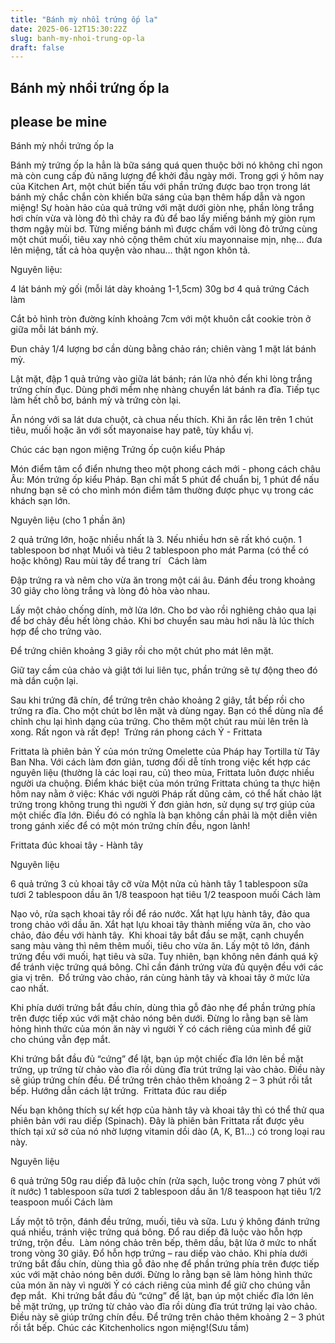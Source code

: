 ```yaml
---
title: "Bánh mỳ nhồi trứng ốp la"
date: 2025-06-12T15:30:22Z
slug: banh-my-nhoi-trung-op-la
draft: false
---
```


## Bánh mỳ nhồi trứng ốp la

## please be mine

Bánh mỳ nhồi trứng ốp la 
 
 
 
Bánh mỳ trứng ốp la hẳn là bữa sáng quá quen thuộc bởi nó không chỉ ngon mà còn cung cấp đủ năng lượng để khởi đầu ngày mới. Trong gợi ý hôm nay của Kitchen Art, một chút biến tấu với phần trứng được bao trọn trong lát bánh mỳ chắc chắn còn khiến bữa sáng của bạn thêm hấp dẫn và ngon miệng!
Sự hoàn hảo của quả trứng với mặt dưới giòn nhẹ, phần lòng trắng hơi chín vừa và lòng đỏ thì chảy ra đủ để bao lấy miếng bánh mỳ giòn rụm thơm ngậy mùi bơ. Từng miếng bánh mì được chấm với lòng đỏ trứng cùng một chút muối, tiêu xay nhỏ cộng thêm chút xíu mayonnaise mịn, nhẹ... đưa lên miệng, tất cả hòa quyện vào nhau… thật ngon khôn tả.
 
Nguyên liệu:

4 lát bánh mỳ gối (mỗi lát dày khoảng 1-1,5cm)
30g bơ
4 quả trứng
​ 
Cách làm
 
Cắt bỏ hình tròn đường kính khoảng 7cm với một khuôn cắt cookie tròn ở giữa mỗi lát bánh mỳ.
 
Đun chảy 1/4 lượng bơ cần dùng bằng chảo rán; chiên vàng 1 mặt lát bánh mỳ.
 
Lật mặt, đập 1 quả trứng vào giữa lát bánh; rán lửa nhỏ đến khi lòng trắng trứng chín đục. Dùng phới mềm nhẹ nhàng chuyển lát bánh ra đĩa. Tiếp tục làm hết chỗ bơ, bánh mỳ và trứng còn lại.
 
Ăn nóng với sa lát dưa chuột, cà chua nếu thích. Khi ăn rắc lên trên 1 chút tiêu, muối hoặc ăn với sốt mayonaise hay patê, tùy khẩu vị.
 
​​Chúc các bạn ngon miệng​ 
Trứng ốp cuộn kiểu Pháp 
 
 
 
 
Món điểm tâm cổ điển nhưng theo một phong cách mới - phong cách châu Âu: Món trứng ốp kiểu Pháp. Bạn chỉ mất 5 phút để chuẩn bị, 1 phút để nấu nhưng bạn sẽ có cho mình món điểm tâm thường được phục vụ trong các khách sạn lớn.
 
Nguyên liệu (cho 1 phần ăn)

2 quả trứng lớn, hoặc nhiều nhất là 3. Nếu nhiều hơn sẽ rất khó cuộn.
1 tablespoon bơ nhạt
Muối và tiêu
2 tablespoon pho mát Parma (có thể có hoặc không)
Rau mùi tây để trang trí
​ ​ Cách làm

Đập trứng ra và nêm cho vừa ăn trong một cái âu. Đánh đều trong khoảng 30 giây cho lòng trắng và lòng đỏ hòa vào nhau.

Lấy một chảo chống dính, mở lửa lớn. Cho bơ vào rồi nghiêng chảo qua lại để bơ chảy đều hết lòng chảo. Khi bơ chuyển sau màu hơi nâu là lúc thích hợp để cho trứng vào.

Để trứng chiên khoảng 3 giây rồi cho một chút pho mát lên mặt.

Giữ tay cầm của chảo và giật tới lui liên tục, phần trứng sẽ tự động theo đó mà dần cuộn lại.

Sau khi trứng đã chín, để trứng trên chảo khoảng 2 giây, tắt bếp rồi cho trứng ra đĩa. Cho một chút bơ lên mặt và dùng ngay.
Bạn có thể dùng nĩa để chỉnh chu lại hình dạng của trứng. Cho thêm một chút rau mùi lên trên là xong. Rất ngon và rất đẹp!
​ ​Trứng rán phong cách Ý - Frittata 
 
  
 
Frittata là phiên bản Ý của món trứng Omelette của Pháp hay Tortilla từ Tây Ban Nha. Với cách làm đơn giản, tương đối dễ tính trong việc kết hợp các nguyên liệu (thường là các loại rau, củ) theo mùa, Frittata luôn được nhiều người ưa chuộng.
Điểm khác biệt của món trứng Frittata chúng ta thực hiện hôm nay nằm ở việc: Khác với người Pháp rất dũng cảm, có thể hất chảo lật trứng trong không trung thì người Ý đơn giản hơn, sử dụng sự trợ giúp của một chiếc đĩa lớn. Điều đó có nghĩa là bạn không cần phải là một diễn viên trong gánh xiếc để có một món trứng chín đều, ngon lành!
 
Frittata đúc khoai tây - Hành tây
 
Nguyên liệu

6 quả trứng
3 củ khoai tây cỡ vừa
Một nửa củ hành tây
1 tablespoon sữa tươi
2 tablespoon dầu ăn
1/8 teaspoon hạt tiêu
1/2 teaspoon muối
​ ​Cách làm

Nạo vỏ, rửa sạch khoai tây rồi để ráo nước.
Xắt hạt lựu hành tây, đảo qua trong chảo với dầu ăn.
Xắt hạt lựu khoai tây thành miếng vừa ăn, cho vào chảo, đảo đều với hành tây.
​
Khi khoai tây bắt đầu se mặt, cạnh chuyển sang màu vàng thì nêm thêm muối, tiêu cho vừa ăn.
Lấy một tô lớn, đánh trứng đều với muối, hạt tiêu và sữa. Tuy nhiên, bạn không nên đánh quá kỹ để tránh việc trứng quá bông. Chỉ cần đánh trứng vừa đủ quyện đều với các gia vị trên.
​
Đổ trứng vào chảo, rán cùng hành tây và khoai tây ở mức lửa cao nhất.
​

Khi phía dưới trứng bắt đầu chín, dùng thìa gỗ đảo nhẹ để phần trứng phía trên được tiếp xúc với mặt chảo nóng bên dưới. Đừng lo rằng bạn sẽ làm hỏng hình thức của món ăn này vì người Ý có cách riêng của mình để giữ cho chúng vẫn đẹp mắt.

Khi trứng bắt đầu đủ “cứng” để lật, bạn úp một chiếc đĩa lớn lên bề mặt trứng, ụp trứng từ chảo vào đĩa rồi dùng đĩa trút trứng lại vào chảo. Điều này sẽ giúp trứng chín đều. Để trứng trên chảo thêm khoảng 2 – 3 phút rồi tắt bếp.
​Hướng dẫn cách lật trứng.​ ​ 
Frittata đúc rau diếp
 
Nếu bạn không thích sự kết hợp của hành tây và khoai tây thì có thể thử qua phiên bản với rau diếp (Spinach). Đây là phiên bản Frittata rất được yêu thích tại xứ sở của nó nhờ lượng vitamin dồi dào (A, K, B1…) có trong loại rau này.
 
Nguyên liệu

6 quả trứng
50g rau diếp đã luộc chín (rửa sạch, luộc trong vòng 7 phút với ít nước)
1 tablespoon sữa tươi
2 tablespoon dầu ăn
1/8 teaspoon hạt tiêu
1/2 teaspoon muối
​Cách làm
 

Lấy một tô trộn, đánh đều trứng, muối, tiêu và sữa. Lưu ý không đánh trứng quá nhiều, tránh việc trứng quá bông.
Đổ rau diếp đã luộc vào hỗn hợp trứng, trộn đều.
​
Làm nóng chảo trên bếp, thêm dầu, bật lửa ở mức to nhất trong vòng 30 giây.
Đổ hỗn hợp trứng – rau diếp vào chảo.
Khi phía dưới trứng bắt đầu chín, dùng thìa gỗ đảo nhẹ để phần trứng phía trên được tiếp xúc với mặt chảo nóng bên dưới. Đừng lo rằng bạn sẽ làm hỏng hình thức của món ăn này vì người Ý có cách riêng của mình để giữ cho chúng vẫn đẹp mắt.
​
Khi trứng bắt đầu đủ “cứng” để lật, bạn úp một chiếc đĩa lớn lên bề mặt trứng, ụp trứng từ chảo vào đĩa rồi dùng đĩa trút trứng lại vào chảo. Điều này sẽ giúp trứng chín đều. Để trứng trên chảo thêm khoảng 2 – 3 phút rồi tắt bếp.
Chúc các Kitchenholics ngon miệng!​ 
(Sưu tầm)​